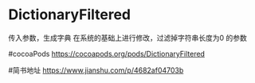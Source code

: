 # DictionaryFiltered
传入参数，生成字典
在系统的基础上进行修改，过滤掉字符串长度为0 的参数

#cocoaPods
https://cocoapods.org/pods/DictionaryFiltered

#简书地址
https://www.jianshu.com/p/4682af04703b

